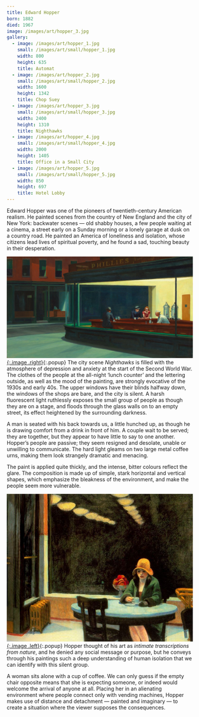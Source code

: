 ```yaml
---
title: Edward Hopper
born: 1882
died: 1967
image: /images/art/hopper_3.jpg
gallery:
  - image: /images/art/hopper_1.jpg
    small: /images/art/small/hopper_1.jpg
    width: 800
    height: 635
    title: Automat
  - image: /images/art/hopper_2.jpg
    small: /images/art/small/hopper_2.jpg
    width: 1600
    height: 1342
    title: Chop Suey
  - image: /images/art/hopper_3.jpg
    small: /images/art/small/hopper_3.jpg
    width: 2400
    height: 1310
    title: Nighthawks
  - image: /images/art/hopper_4.jpg
    small: /images/art/small/hopper_4.jpg
    width: 2000
    height: 1405
    title: Office in a Small City
  - image: /images/art/hopper_5.jpg
    small: /images/art/small/hopper_5.jpg
    width: 850
    height: 697
    title: Hotel Lobby
---
```


Edward Hopper was one of the pioneers of twentieth-century American realism.
He painted scenes from the country of New England and the city of New York:
backwater scenes &mdash; old shabby houses, a few people waiting at a cinema, a
street early on a Sunday morning or a lonely garage at dusk on a country road.
He painted an America of loneliness and isolation, whose citizens lead lives of
spiritual poverty, and he found a sad, touching beauty in their desperation.

[![Nighthawks](/images/art/hopper_3.jpg){:.image .right}](/images/art/hopper_3.jpg){:.popup}
The city scene _Nighthawks_ is filled with the atmosphere of depression and
anxiety at the start of the Second World War. The clothes of the people at the
all-night ‘lunch counter’ and the lettering outside, as well as the mood of the
painting, are strongly evocative of the 1930s and early 40s. The upper windows
have their blinds halfway down, the windows of the shops are bare, and the city
is silent. A harsh fluorescent light ruthlessly exposes the small group of
people as though they are on a stage, and floods through the glass walls on to
an empty street, its effect heightened by the surrounding darkness.

A man is seated with his back towards us, a little hunched up, as though he is
drawing comfort from a drink in front of him. A couple wait to be served; they
are together, but they appear to have little to say to one another. Hopper’s
people are passive; they seem resigned and desolate, unable or unwilling to
communicate. The hard light gleams on two large metal coffee urns, making them
look strangely dramatic and menacing.

The paint is applied quite thickly, and the intense, bitter colours reflect the
glare.  The composition is made up of simple, stark horizontal and vertical
shapes, which emphasize the bleakness of the environment, and make the people
seem more vulnerable.

[![Automat](/images/art/hopper_1.jpg){:.image .left}](/images/art/hopper_1.jpg){:.popup}
Hopper thought of his art as *intimate transcriptions from nature*, and he
denied any social message or purpose, but he conveys through his paintings such
a deep understanding of human isolation that we can identify with this silent
group.

A woman sits alone with a cup of coffee. We can only guess if the empty chair
opposite means that she is expecting someone, or indeed would welcome the
arrival of anyone at all. Placing her in an alienating environment where people
connect only with vending machines, Hopper makes use of distance and detachment
&mdash; painted and imaginary &mdash; to create a situation where the viewer supposes the
consequences.
